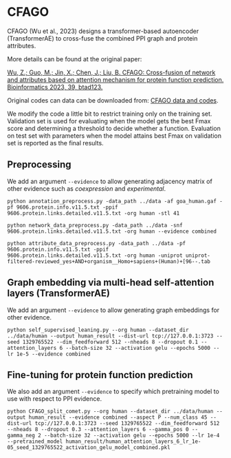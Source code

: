 # CFAGO

CFAGO (Wu et al., 2023) designs a transformer-based autoencoder (TransformerAE) to cross-fuse the combined PPI graph and protein attributes.

More details can be found at the original paper: 

[Wu, Z.; Guo, M.; Jin, X.; Chen, J.; Liu, B. CFAGO: Cross-fusion of network and attributes based on attention mechanism for protein function prediction. Bioinformatics 2023, 39, btad123.](https://academic.oup.com/bioinformatics/article/39/3/btad123/7072461)

Original codes can data can be downloaded from: [CFAGO data and codes]((http://bliulab.net/CFAGO)).

We modify the code a little bit to restrict training only on the training set. Validation set is used for evaluating when the model gets the best Fmax score and determining a threshold to decide whether a function. Evaluation on test set with parameters when the model attains best Fmax on validation set is reported as the final results.

## Preprocessing

We add an argument `--evidence` to allow generating adjacency matrix of other evidence such as _coexpression_ and _experimental_.

```
python annotation_preprocess.py -data_path ../data -af goa_human.gaf -pf 9606.protein.info.v11.5.txt -ppif 9606.protein.links.detailed.v11.5.txt -org human -stl 41

python network_data_preprocess.py -data_path ../data -snf 9606.protein.links.detailed.v11.5.txt -org human --evidence combined

python attribute_data_preprocess.py -data_path ../data -pf 9606.protein.info.v11.5.txt -ppif 9606.protein.links.detailed.v11.5.txt -org human -uniprot uniprot-filtered-reviewed_yes+AND+organism__Homo+sapiens+(Human)+[96--.tab
```

## Graph embedding via multi-head self-attention layers (TransformerAE)

We add an argument `--evidence` to allow generating graph embeddings for other evidence.

```
python self_supervised_leaning.py --org human --dataset_dir ../data/human --output human_result --dist-url tcp://127.0.0.1:3723 --seed 1329765522 --dim_feedforward 512 --nheads 8 --dropout 0.1 --attention_layers 6 --batch-size 32 --activation gelu --epochs 5000 --lr 1e-5 --evidence combined
```

## Fine-tuning for protein function prediction

We also add an argument `--evidence` to specify which pretraining model to use with respect to PPI evidence.

```
python CFAGO_split_comet.py --org human --dataset_dir ../data/human --output human_result --evidence combined --aspect P --num_class 45 --dist-url tcp://127.0.0.1:3723 --seed 1329765522 --dim_feedforward 512 --nheads 8 --dropout 0.3 --attention_layers 6 --gamma_pos 0 --gamma_neg 2 --batch-size 32 --activation gelu --epochs 5000 --lr 1e-4 --pretrained_model human_result/human_attention_layers_6_lr_1e-05_seed_1329765522_activation_gelu_model_combined.pkl
```
